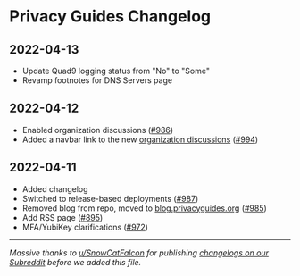 # Privacy Guides Changelog

<!-- Add the date and any new changes to the TOP of this file, below this line. -->

## 2022-04-13

- Update Quad9 logging status from "No" to "Some"
- Revamp footnotes for DNS Servers page

## 2022-04-12

- Enabled organization discussions ([#986](https://github.com/orgs/privacyguides/discussions/986))
- Added a navbar link to the new [organization discussions](https://github.com/orgs/privacyguides/discussions) ([#994](https://github.com/privacyguides/privacyguides.org/pull/994))

## 2022-04-11

- Added changelog
- Switched to release-based deployments ([#987](https://github.com/privacyguides/privacyguides.org/pull/987))
- Removed blog from repo, moved to [blog.privacyguides.org](https://blog.privacyguides.org) ([#985](https://github.com/privacyguides/privacyguides.org/pull/985))
- Add RSS page ([#895](https://github.com/privacyguides/privacyguides.org/pull/895/))
- MFA/YubiKey clarifications ([#972](https://github.com/privacyguides/privacyguides.org/pull/972))

---

*Massive thanks to [u/SnowCatFalcon](https://www.reddit.com/user/SnowCatFalcon/) for publishing [changelogs on our Subreddit](https://www.reddit.com/r/PrivacyGuides/comments/tu2dvw/privacy_guides_changelogs_march_2022/) before we added this file.*
